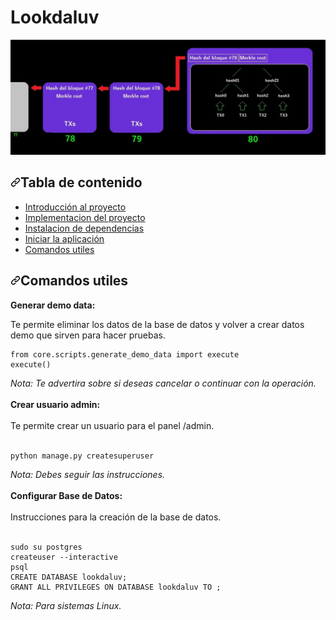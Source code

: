 <h1> Lookdaluv </h1>

![alt text](https://github.com/NicolasMuras/CryptoHero_IV/blob/master/images/hierarchy.jpg?raw=true)

<h2><a id="user-content-tabla-de-contenido" class="anchor" aria-hidden="true" href="#tabla-de-contenido"><svg class="octicon octicon-link" viewBox="0 0 16 16" version="1.1" width="16" height="16" aria-hidden="true"><path fill-rule="evenodd" d="M7.775 3.275a.75.75 0 001.06 1.06l1.25-1.25a2 2 0 112.83 2.83l-2.5 2.5a2 2 0 01-2.83 0 .75.75 0 00-1.06 1.06 3.5 3.5 0 004.95 0l2.5-2.5a3.5 3.5 0 00-4.95-4.95l-1.25 1.25zm-4.69 9.64a2 2 0 010-2.83l2.5-2.5a2 2 0 012.83 0 .75.75 0 001.06-1.06 3.5 3.5 0 00-4.95 0l-2.5 2.5a3.5 3.5 0 004.95 4.95l1.25-1.25a.75.75 0 00-1.06-1.06l-1.25 1.25a2 2 0 01-2.83 0z"></path></svg></a>Tabla de contenido
</h2>
<ul>
  <li><a href="#introduccion-al-proyecto">Introducción al proyecto</a></li>
  <li><a href="#implementacion-del-proyecto">Implementacion del proyecto</a></li>
  <li><a href="#instalacion-de-dependencias">Instalacion de dependencias</a></li>
  <li><a href="#iniciar-la-aplicacion">Iniciar la aplicación</a></li>
  <li><a href="#comandos-utiles">Comandos utiles</a></li>
</ul>

<h2><a id="user-content-comandos-utiles" class="anchor" aria-hidden="true" href="#comandos-utiles"><svg class="octicon octicon-link" viewBox="0 0 16 16" version="1.1" width="16" height="16" aria-hidden="true"><path fill-rule="evenodd" d="M7.775 3.275a.75.75 0 001.06 1.06l1.25-1.25a2 2 0 112.83 2.83l-2.5 2.5a2 2 0 01-2.83 0 .75.75 0 00-1.06 1.06 3.5 3.5 0 004.95 0l2.5-2.5a3.5 3.5 0 00-4.95-4.95l-1.25 1.25zm-4.69 9.64a2 2 0 010-2.83l2.5-2.5a2 2 0 012.83 0 .75.75 0 001.06-1.06 3.5 3.5 0 00-4.95 0l-2.5 2.5a3.5 3.5 0 004.95 4.95l1.25-1.25a.75.75 0 00-1.06-1.06l-1.25 1.25a2 2 0 01-2.83 0z"></path></svg></a>Comandos utiles</h2>


<strong>Generar demo data:</strong>

Te permite eliminar los datos de la base de datos y volver a crear datos demo que sirven para hacer pruebas.

<pre><code>from core.scripts.generate_demo_data import execute
execute()
</code></pre>

<em>
  Nota: Te advertira sobre si deseas cancelar o continuar con la operación.
</em>

<br>
<br>
<strong>Crear usuario admin:</strong>
<br>
<br>
Te permite crear un usuario para el panel /admin.
<br>
<br>
<pre><code>python manage.py createsuperuser
</code></pre>

<em>
  Nota: Debes seguir las instrucciones.
</em>

<br>
<br>
<strong>Configurar Base de Datos:</strong>
<br>
<br>
Instrucciones para la creación de la base de datos.
<br>
<br>
<pre><code>sudo su postgres
createuser --interactive
psql
CREATE DATABASE lookdaluv;
GRANT ALL PRIVILEGES ON DATABASE lookdaluv TO <EL ROL RECIEN CREADO>;
</code></pre>

<em>
  Nota: Para sistemas Linux.
</em>
